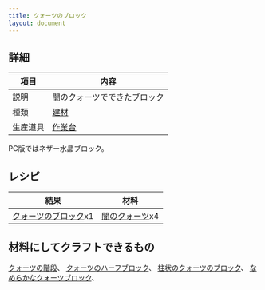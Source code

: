 ```yaml
---
title: クォーツのブロック
layout: document
---
```

## 詳細

|項目|内容|
|---|---|
|説明|闇のクォーツでできたブロック|
|種類|[建材](建材)|
|生産道具|[作業台](作業台)|

PC版ではネザー水晶ブロック。

## レシピ

|結果|材料|
|---|---|
|[クォーツのブロック](クォーツのブロック)x1|[闇のクォーツ](闇のクォーツ)x4|

## 材料にしてクラフトできるもの

[クォーツの階段](クォーツの階段)、
[クォーツのハーフブロック](クォーツのハーフブロック)、
[柱状のクォーツのブロック](柱状のクォーツのブロック)、
[なめらかなクォーツブロック](なめらかなクォーツブロック)、
